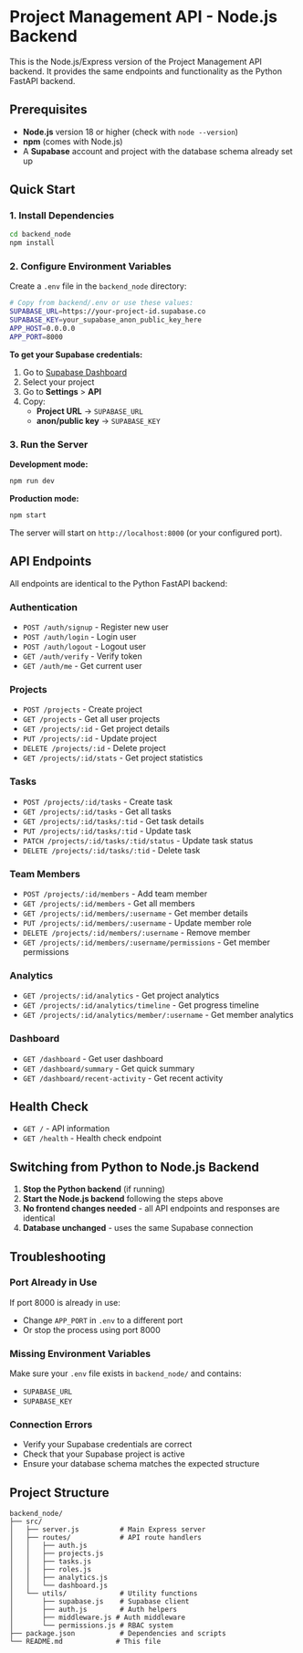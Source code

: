# Project Management API - Node.js Backend

This is the Node.js/Express version of the Project Management API backend. It provides the same endpoints and functionality as the Python FastAPI backend.

## Prerequisites

- **Node.js** version 18 or higher (check with `node --version`)
- **npm** (comes with Node.js)
- A **Supabase** account and project with the database schema already set up

## Quick Start

### 1. Install Dependencies

```bash
cd backend_node
npm install
```

### 2. Configure Environment Variables

Create a `.env` file in the `backend_node` directory:

```bash
# Copy from backend/.env or use these values:
SUPABASE_URL=https://your-project-id.supabase.co
SUPABASE_KEY=your_supabase_anon_public_key_here
APP_HOST=0.0.0.0
APP_PORT=8000
```

**To get your Supabase credentials:**
1. Go to [Supabase Dashboard](https://app.supabase.com)
2. Select your project
3. Go to **Settings** > **API**
4. Copy:
   - **Project URL** → `SUPABASE_URL`
   - **anon/public key** → `SUPABASE_KEY`

### 3. Run the Server

**Development mode:**
```bash
npm run dev
```

**Production mode:**
```bash
npm start
```

The server will start on `http://localhost:8000` (or your configured port).

## API Endpoints

All endpoints are identical to the Python FastAPI backend:

### Authentication
- `POST /auth/signup` - Register new user
- `POST /auth/login` - Login user
- `POST /auth/logout` - Logout user
- `GET /auth/verify` - Verify token
- `GET /auth/me` - Get current user

### Projects
- `POST /projects` - Create project
- `GET /projects` - Get all user projects
- `GET /projects/:id` - Get project details
- `PUT /projects/:id` - Update project
- `DELETE /projects/:id` - Delete project
- `GET /projects/:id/stats` - Get project statistics

### Tasks
- `POST /projects/:id/tasks` - Create task
- `GET /projects/:id/tasks` - Get all tasks
- `GET /projects/:id/tasks/:tid` - Get task details
- `PUT /projects/:id/tasks/:tid` - Update task
- `PATCH /projects/:id/tasks/:tid/status` - Update task status
- `DELETE /projects/:id/tasks/:tid` - Delete task

### Team Members
- `POST /projects/:id/members` - Add team member
- `GET /projects/:id/members` - Get all members
- `GET /projects/:id/members/:username` - Get member details
- `PUT /projects/:id/members/:username` - Update member role
- `DELETE /projects/:id/members/:username` - Remove member
- `GET /projects/:id/members/:username/permissions` - Get member permissions

### Analytics
- `GET /projects/:id/analytics` - Get project analytics
- `GET /projects/:id/analytics/timeline` - Get progress timeline
- `GET /projects/:id/analytics/member/:username` - Get member analytics

### Dashboard
- `GET /dashboard` - Get user dashboard
- `GET /dashboard/summary` - Get quick summary
- `GET /dashboard/recent-activity` - Get recent activity

## Health Check

- `GET /` - API information
- `GET /health` - Health check endpoint

## Switching from Python to Node.js Backend

1. **Stop the Python backend** (if running)
2. **Start the Node.js backend** following the steps above
3. **No frontend changes needed** - all API endpoints and responses are identical
4. **Database unchanged** - uses the same Supabase connection

## Troubleshooting

### Port Already in Use
If port 8000 is already in use:
- Change `APP_PORT` in `.env` to a different port
- Or stop the process using port 8000

### Missing Environment Variables
Make sure your `.env` file exists in `backend_node/` and contains:
- `SUPABASE_URL`
- `SUPABASE_KEY`

### Connection Errors
- Verify your Supabase credentials are correct
- Check that your Supabase project is active
- Ensure your database schema matches the expected structure

## Project Structure

```
backend_node/
├── src/
│   ├── server.js          # Main Express server
│   ├── routes/            # API route handlers
│   │   ├── auth.js
│   │   ├── projects.js
│   │   ├── tasks.js
│   │   ├── roles.js
│   │   ├── analytics.js
│   │   └── dashboard.js
│   └── utils/             # Utility functions
│       ├── supabase.js    # Supabase client
│       ├── auth.js        # Auth helpers
│       ├── middleware.js # Auth middleware
│       └── permissions.js # RBAC system
├── package.json           # Dependencies and scripts
└── README.md             # This file
```

